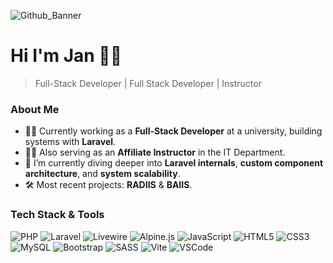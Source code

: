 ![Github_Banner](https://github.com/user-attachments/assets/b3f7e009-a910-4d35-b607-fff4368e1ab5)

# Hi I'm Jan 👋🏻
> Full-Stack Developer | Full Stack Developer | Instructor

### About Me

- 👨‍💻 Currently working as a **Full-Stack Developer** at a university, building systems with **Laravel**.
- 👨‍🏫 Also serving as an **Affiliate Instructor** in the IT Department.
- 🌱 I’m currently diving deeper into **Laravel internals**, **custom component architecture**, and **system scalability**.
- 🛠️ Most recent projects: **RADIIS** & **BAIIS**.

### Tech Stack & Tools

![PHP](https://img.shields.io/badge/-PHP-8892BF?logo=php&logoColor=white&style=flat)
![Laravel](https://img.shields.io/badge/-Laravel-F55247?logo=laravel&logoColor=white&style=flat)
![Livewire](https://img.shields.io/badge/-Livewire-4E5D94?logo=laravel&style=flat)
![Alpine.js](https://img.shields.io/badge/-Alpine.js-8BC0D0?logo=alpine.js&style=flat)
![JavaScript](https://img.shields.io/badge/-JavaScript-F7DF1E?logo=javascript&logoColor=black&style=flat)
![HTML5](https://img.shields.io/badge/-HTML5-E34F26?logo=html5&logoColor=white&style=flat)
![CSS3](https://img.shields.io/badge/-CSS3-1572B6?logo=css3&logoColor=white&style=flat)
![MySQL](https://img.shields.io/badge/-MySQL-4479A1?logo=mysql&logoColor=white&style=flat)
![Bootstrap](https://img.shields.io/badge/-Bootstrap-7952B3?logo=bootstrap&logoColor=white&style=flat)
![SASS](https://img.shields.io/badge/-SASS-CC6699?logo=sass&logoColor=white&style=flat)
![Vite](https://img.shields.io/badge/-Vite-646CFF?logo=vite&logoColor=white&style=flat)
![VSCode](https://img.shields.io/badge/-VS%20Code-007ACC?logo=visual-studio-code&logoColor=white&style=flat)
